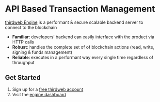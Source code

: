 # API Based Transaction Management

<!-- <figure><img src="../.gitbook/assets/image (5).png" alt=""><figcaption></figcaption></figure> -->

[thirdweb Engine](https://portal.thirdweb.com/engine) is a performant & secure scalable backend server to connect to the blockchain

* **Familiar**: developers’ backend can easily interface with the product via HTTP calls
* **Robust**: handles the complete set of of blockchain actions (read, write, signing & funds management)
* **Reliable**: executes in a performant way every single time regardless of throughput

## Get Started

1. Sign up for a [free thirdweb account](https://thirdweb.com/team)
2. Visit the [engine dashboard](https://thirdweb.com/dashboard/engine)&#x20;
